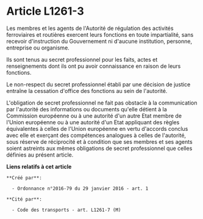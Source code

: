 # Article L1261-3

Les membres et les agents de l'Autorité de régulation des activités ferroviaires et routières exercent leurs fonctions en
toute impartialité, sans recevoir d'instruction du Gouvernement ni d'aucune institution, personne, entreprise ou organisme. 

Ils sont tenus au secret professionnel pour les faits, actes et renseignements dont ils ont pu avoir connaissance en raison
de leurs fonctions. 

Le non-respect du secret professionnel établi par une décision de justice entraîne la cessation d'office des fonctions au
sein de l'autorité. 

L'obligation de secret professionnel ne fait pas obstacle à la communication par l'autorité des informations ou documents
qu'elle détient à la Commission européenne ou à une autorité d'un autre Etat membre de l'Union européenne ou à une autorité
d'un Etat appliquant des règles équivalentes à celles de l'Union européenne en vertu d'accords conclus avec elle et exerçant
des compétences analogues à celles de l'autorité, sous réserve de réciprocité et à condition que ses membres et ses agents
soient astreints aux mêmes obligations de secret professionnel que celles définies au présent article.

**Liens relatifs à cet article**

	**Créé par**:

	  - Ordonnance n°2016-79 du 29 janvier 2016 - art. 1

	**Cité par**:

	  - Code des transports - art. L1261-7 (M)
